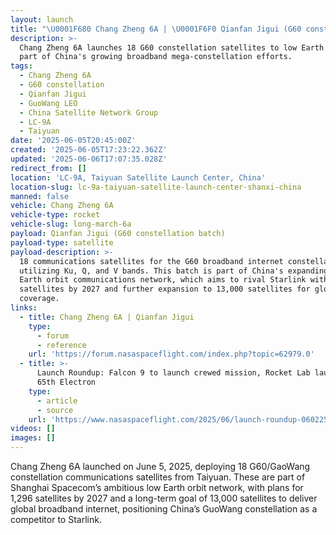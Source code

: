 ```yaml
---
layout: launch
title: "\U0001F680 Chang Zheng 6A | \U0001F6F0 Qianfan Jigui (G60 constellation batch)"
description: >-
  Chang Zheng 6A launches 18 G60 constellation satellites to low Earth orbit as
  part of China's growing broadband mega-constellation efforts.
tags:
  - Chang Zheng 6A
  - G60 constellation
  - Qianfan Jigui
  - GuoWang LEO
  - China Satellite Network Group
  - LC-9A
  - Taiyuan
date: '2025-06-05T20:45:00Z'
created: '2025-06-05T17:23:22.362Z'
updated: '2025-06-06T17:07:35.028Z'
redirect_from: []
location: 'LC-9A, Taiyuan Satellite Launch Center, China'
location-slug: lc-9a-taiyuan-satellite-launch-center-shanxi-china
manned: false
vehicle: Chang Zheng 6A
vehicle-type: rocket
vehicle-slug: long-march-6a
payload: Qianfan Jigui (G60 constellation batch)
payload-type: satellite
payload-description: >-
  18 communications satellites for the G60 broadband internet constellation,
  utilizing Ku, Q, and V bands. This batch is part of China's expanding low
  Earth orbit communications network, which aims to rival Starlink with 1,296
  satellites by 2027 and further expansion to 13,000 satellites for global
  coverage.
links:
  - title: Chang Zheng 6A | Qianfan Jigui
    type:
      - forum
      - reference
    url: 'https://forum.nasaspaceflight.com/index.php?topic=62979.0'
  - title: >-
      Launch Roundup: Falcon 9 to launch crewed mission, Rocket Lab launches
      65th Electron
    type:
      - article
      - source
    url: 'https://www.nasaspaceflight.com/2025/06/launch-roundup-060225/'
videos: []
images: []
---
```

Chang Zheng 6A launched on June 5, 2025, deploying 18 G60/GaoWang constellation communications satellites from Taiyuan. These are part of Shanghai Spacecom’s ambitious low Earth orbit network, with plans for 1,296 satellites by 2027 and a long-term goal of 13,000 satellites to deliver global broadband internet, positioning China’s GuoWang constellation as a competitor to Starlink.
